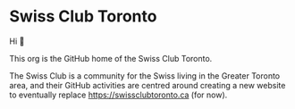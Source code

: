 # Swiss Club Toronto

Hi :wave:

This org is the GitHub home of the Swiss Club Toronto.

The Swiss Club is a community for the Swiss living in the Greater Toronto area,
and their GitHub activities are centred around creating a new website to
eventually replace https://swissclubtoronto.ca (for now).
